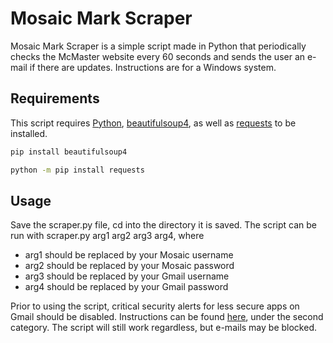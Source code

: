 # Mosaic Mark Scraper

Mosaic Mark Scraper is a simple script made in Python that periodically checks the McMaster website every 60 seconds and sends the user an e-mail if there are updates. Instructions are for a Windows system.

## Requirements

This script requires [Python](https://www.python.org/downloads/), [beautifulsoup4](https://www.crummy.com/software/BeautifulSoup/bs4/doc/), as well as [requests](https://pypi.org/project/requests/) to be installed. 

```sh
pip install beautifulsoup4
```

```sh
python -m pip install requests
```
## Usage

Save the scraper.py file, cd into the directory it is saved.
The script can be run with scraper.py arg1 arg2 arg3 arg4, where
- arg1 should be replaced by your Mosaic username
- arg2 should be replaced by your Mosaic password
- arg3 should be replaced by your Gmail username
- arg4 should be replaced by your Gmail password

Prior to using the script, critical security alerts for less secure apps on Gmail should be disabled. Instructions can be found [here](https://hotter.io/docs/email-accounts/secure-app-gmail/), under the second category. The script will still work regardless, but e-mails may be blocked.

